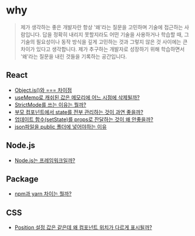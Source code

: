 #  why 

> 제가 생각하는 좋은 개발자란 항상 '왜'라는 질문을 고민하며 기술에 접근하는 사람입니다.
답을 정확히 내리지 못할지라도 어떤 기술을 사용하거나 학습할 때, 그 기술의 필요성이나 동작 방식을 깊게 고민하는 것과 그렇지 않은 것 사이에는 큰 차이가 있다고 생각합니다.
제가 추구하는 개발자로 성장하기 위해 학습하면서 '왜'라는 질문을 내린 것들을 기록하는 공간입니다.

## React
- [Object.is()와 === 차이점](https://github.com/saseungg/why/issues/2)
- [useMemo로 캐쉬된 값은 메모리에 어느 시점에 삭제될까?](https://github.com/saseungg/why/issues/3)
- [StrictMode를 쓰는 이유는 뭘까?](https://github.com/saseungg/why/issues/1)
- [부모 컴포넌트에서 state를 전부 관리하는 것이 과연 좋을까?](https://github.com/saseungg/why/issues/10)
- [업데이트 함수(setState)를 props로 잔달하는 것이 왜 안좋을까?](https://github.com/saseungg/why/issues/9)
- [json파일을 public 폴더에 넣어야하는 이유](https://github.com/saseungg/why/issues/11)

## Node.js
- [Node.js는 프레임워크일까?](https://github.com/saseungg/why/issues/5)

## Package
- [npm과 yarn 차이는 뭘까?](https://github.com/saseungg/why/issues/4)

## CSS
- [Position 설정 값은 같은데 왜 컴포넌트 위치가 다르게 표시될까?](https://github.com/saseungg/why/issues/8)


